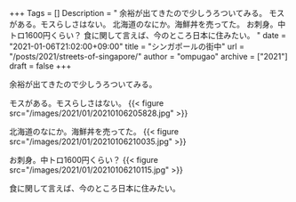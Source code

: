 +++
Tags = []
Description = " 余裕が出てきたので少しうろついてみる。  モスがある。モスらしさはない。  北海道のなにか。海鮮丼を売ってた。  お刺身。中トロ1600円くらい？  食に関して言えば、今のところ日本に住みたい。 "
date = "2021-01-06T21:02:00+09:00"
title = "シンガポールの街中"
url = "/posts/2021/streets-of-singapore/"
author = "ompugao"
archive = ["2021"]
draft = false
+++

<body>
<p>余裕が出てきたので少しうろついてみる。</p>

<p>モスがある。モスらしさはない。
{{< figure src="/images/2021/01/20210106205828.jpg" >}}
</p>

<p>北海道のなにか。海鮮丼を売ってた。
{{< figure src="/images/2021/01/20210106210035.jpg" >}}
</p>

<p>お刺身。中トロ1600円くらい？
{{< figure src="/images/2021/01/20210106210115.jpg" >}}
</p>

<p>食に関して言えば、今のところ日本に住みたい。</p>
</body>
